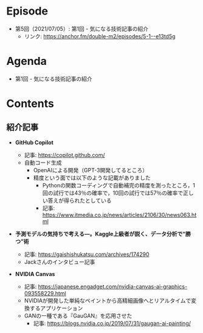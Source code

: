 # Episode

- 第5回（2021/07/05）: 第1回 - 気になる技術記事の紹介
  - リンク: https://anchor.fm/double-m2/episodes/5-1--e13td5g

# Agenda

- 第1回 - 気になる技術記事の紹介

# Contents

## 紹介記事

- **GitHub Copilot**
  - 記事: https://copilot.github.com/
  - 自動コード生成
    - OpenAIによる開発（GPT-3開発してるところ）
    - 精度という面では以下のような記載がありました
      - Pythonの関数コーディングで自動補完の精度を測ったところ，1回の試行では43％の確率で，10回の試行では57％の確率で正しい答えが得られたとしている
      - 記事: https://www.itmedia.co.jp/news/articles/2106/30/news063.html

- **予測モデルの気持ちで考える―。Kaggle上級者が説く、データ分析で“勝つ”術**
  - 記事: https://gaishishukatsu.com/archives/174290
  - Jackさんのインタビュー記事

- **NVIDIA Canvas**
  - 記事: https://japanese.engadget.com/nvidia-canvas-ai-graphics-093558229.html
  - NVIDIAが開発した単純なペイントから高精細画像へとリアルタイムで変換するアプリケーション
  - GANの一種である『GauGAN』を応用させた
    - 記事: https://blogs.nvidia.co.jp/2019/07/31/gaugan-ai-painting/

